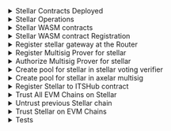 <details>
<summary>Stellar Contracts Deployed</summary>

| Contract        | TX |  CMD |
| ------------- | ------------- | ------------- |
| `axelar_gateway`  | https://stellar.expert/explorer/testnet/tx/71a172220b70f3d18b26d9066524994f8f40db76d06812e69181148365dd9901 | `node stellar/deploy-contract.js deploy AxelarGateway --version v1.0.0 --minimum-rotation-delay 0 --previous-signers-retention 15`|
| `axelar_operators`  | https://stellar.expert/explorer/testnet/tx/5f41466342a8a51908c32bada4123f0f16388bd1addd246dd09c59f6da25a162 | `node stellar/deploy-contract.js deploy AxelarOperators --version v1.0.0`|
| `axelar_gas_service`  | https://stellar.expert/explorer/testnet/tx/d33dd8764200f750a13716b68addd1fc84f6973edfc765d854106a72119bbee8 | `node stellar/deploy-contract.js deploy AxelarGasService --version v1.0.0`|
| `upgrader`  | https://stellar.expert/explorer/testnet/tx/3c44441cc1a39c6b0e58252ad25d65d442962e94398d175346f6ff98390ae4ff | `node stellar/deploy-contract.js deploy Upgrader --version v1.0.0`|
| `interchain_token_service `  | https://stellar.expert/explorer/testnet/tx/a1296b8851d3b5c0e204300a6400fad98effc547935eead9e0a7270607fd78ef | `node stellar/deploy-contract.js deploy InterchainTokenService --version v1.0.0`|
| `example`  | https://stellar.expert/explorer/testnet/tx/7f1a70b65431d6cf51e2e854ee452285ef32592ab1d30f87a65bd4c39eed9aa5 | `node stellar/deploy-contract.js deploy AxelarExample --wasm-path artifacts/stellar_example-v1.0.0.optimized.wasm`|
</details>

<details>
<summary>Stellar Operations</summary>

| Ops        | TX |  CMD |
| ------------- | ------------- | ------------- |
| `Rotate Signer`  | https://stellar.expert/explorer/testnet/tx/8742a7cf3a49ecd7de380903cf0a4e83571876b3f862f9cb64a89ef4c8fc82ae | `node stellar/gateway.js rotate`|
</details>

<details>
<summary>Stellar WASM contracts</summary>

| Contract        | TX |  CMD |
| ------------- | ------------- | ------------- |
| `VotingVerifier`  | https://stagenet.axelarscan.io/account/axelar1w78434ta3l83fstf743xh9v5vkh4k203x2rh7l6w093n4s4vzv0suz09g3 | `node ./cosmwasm/deploy-contract.js instantiate -c VotingVerifier --fetchCodeId --instantiate2 --admin "axelar1zlr7e5qf3sz7yf890rkh9tcnu87234k6k7ytd9"`|
| `Gateway`  | https://stagenet.axelarscan.io/account/axelar1tatg2n9gsq6vkkafm6pv8hsunr236wgdk4gdc7lw0hs2e3cnspmsw75rld | `node ./cosmwasm/deploy-contract.js instantiate -c Gateway --fetchCodeId --instantiate2 --admin "axelar1zlr7e5qf3sz7yf890rkh9tcnu87234k6k7ytd9"`|
| `MultisigProver`  | https://stagenet.axelarscan.io/account/axelar1lgtcv0lfxwaz2prmea2y73lespr3mnwkfjv9kr0q6j7qhvhvwx6s54cesj | `node ./cosmwasm/deploy-contract.js instantiate -c MultisigProver --fetchCodeId --instantiate2 --admin "axelar1zlr7e5qf3sz7yf890rkh9tcnu87234k6k7ytd9"`|
</details>

<details>
<summary>Stellar WASM contract Registration</summary>

| Operation        | TX |  CMD |
| ------------- | ------------- | ------------- |
| `Create genesis verifier set`  | https://stagenet.axelarscan.io/tx/30B0C468A9ACD13E9CFDAC5656D27CA51ADE4758ABD033CF9B152DDA8F51AAD9 | `axd tx wasm execute $MULTISIG_PROVER '"update_verifier_set"' --from amplifier --gas auto --gas-adjustment 1.2`|
</details>

<details>
<summary>Register stellar gateway at the Router</summary>

```
➜  axelar-contract-deployments git:(release/2025-q1-devnet) ✗ node cosmwasm/submit-proposal.js execute \
  -c Router \
  -t "Register Gateway for stellar" \
  -d "Register Gateway address for stellar at Router contract" \
  --runAs $RUN_AS_ACCOUNT \
  --deposit $DEPOSIT_VALUE \
  --msg "{
    \"register_chain\": {
      \"chain\": \"stellar-2025-q1\",
      \"gateway_address\": \"$GATEWAY\",
      \"msg_id_format\": \"hex_tx_hash_and_event_index\"
      }
    }"
Encoded /cosmwasm.wasm.v1.ExecuteContractProposal: {
  "title": "Register Gateway for stellar",
  "description": "Register Gateway address for stellar at Router contract",
  "runAs": "axelar1zlr7e5qf3sz7yf890rkh9tcnu87234k6k7ytd9",
  "contract": "axelar14jjdxqhuxk803e9pq64w4fgf385y86xxhkpzswe9crmu6vxycezst0zq8y",
  "msg": {
    "register_chain": {
      "chain": "stellar-2025-q1",
      "gateway_address": "axelar1tatg2n9gsq6vkkafm6pv8hsunr236wgdk4gdc7lw0hs2e3cnspmsw75rld",
      "msg_id_format": "hex_tx_hash_and_event_index"
    }
  },
  "funds": []
}

Proceed with proposal submission? (y/n) y

Proposal submitted: 131
```
</details>

<details>
<summary>Register Multisig Prover for stellar</summary>

```
➜  axelar-contract-deployments git:(release/2025-q1-devnet) ✗ node cosmwasm/submit-proposal.js execute \
  -c Coordinator \
  -t "Register Multisig Prover for stellar" \
  -d "Register Multisig Prover address for stellar at Coordinator contract" \
  --runAs $RUN_AS_ACCOUNT \
  --deposit $DEPOSIT_VALUE \
  --msg "{
    \"register_prover_contract\": {
      \"chain_name\": \"stellar-2025-q1\",
      \"new_prover_addr\": \"$MULTISIG_PROVER\"
    }
  }"
Encoded /cosmwasm.wasm.v1.ExecuteContractProposal: {
  "title": "Register Multisig Prover for stellar",
  "description": "Register Multisig Prover address for stellar at Coordinator contract",
  "runAs": "axelar1zlr7e5qf3sz7yf890rkh9tcnu87234k6k7ytd9",
  "contract": "axelar1m2498n4h2tskcsmssjnzswl5e6eflmqnh487ds47yxyu6y5h4zuqr9zk4g",
  "msg": {
    "register_prover_contract": {
      "chain_name": "stellar-2025-q1",
      "new_prover_addr": "axelar1lgtcv0lfxwaz2prmea2y73lespr3mnwkfjv9kr0q6j7qhvhvwx6s54cesj"
    }
  },
  "funds": []
}

Proceed with proposal submission? (y/n) y

Proposal submitted: 132
```
</details>

<details>
<summary>Authorize Multisig Prover for stellar</summary>

```
➜  axelar-contract-deployments git:(release/2025-q1-devnet) ✗ node cosmwasm/submit-proposal.js execute \
  -c Multisig \
  -t "Authorize Multisig Prover for stellar" \
  -d "Authorize Multisig Prover address for stellar at Multisig contract" \
  --runAs $RUN_AS_ACCOUNT \
  --deposit $DEPOSIT_VALUE \
  --msg "{
    \"authorize_callers\": {
      \"contracts\": {
        \"$MULTISIG_PROVER\": \"stellar-2025-q1\"
      }
    }
  }"
Encoded /cosmwasm.wasm.v1.ExecuteContractProposal: {
  "title": "Authorize Multisig Prover for stellar",
  "description": "Authorize Multisig Prover address for stellar at Multisig contract",
  "runAs": "axelar1zlr7e5qf3sz7yf890rkh9tcnu87234k6k7ytd9",
  "contract": "axelar19jxy26z0qnnspa45y5nru0l5rmy9d637z5km2ndjxthfxf5qaswst9290r",
  "msg": {
    "authorize_callers": {
      "contracts": {
        "axelar1lgtcv0lfxwaz2prmea2y73lespr3mnwkfjv9kr0q6j7qhvhvwx6s54cesj": "stellar-2025-q1"
      }
    }
  },
  "funds": []
}

Proceed with proposal submission? (y/n) y

Proposal submitted: 133
```
</details>

<details>
<summary>Create pool for stellar in stellar voting verifier</summary>

```
➜  axelar-contract-deployments git:(release/2025-q1-devnet) ✗ node cosmwasm/submit-proposal.js execute \
  -c Rewards \
  -t "Create pool for stellar in stellar voting verifier" \
  -d "Create pool for stellar in stellar voting verifier" \
  --runAs $RUN_AS_ACCOUNT \
  --deposit $DEPOSIT_VALUE \
  --msg "{
    \"create_pool\": {
      \"params\": {
        \"epoch_duration\": \"100\",
        \"participation_threshold\": [\"7\", \"10\"],
        \"rewards_per_epoch\": \"100\"
      },
      \"pool_id\": {
        \"chain_name\": \"stellar-2025-q1\",
        \"contract\": \"$VOTING_VERIFIER\"
      }
    }
  }"
Encoded /cosmwasm.wasm.v1.ExecuteContractProposal: {
  "title": "Create pool for stellar in stellar voting verifier",
  "description": "Create pool for stellar in stellar voting verifier",
  "runAs": "axelar1zlr7e5qf3sz7yf890rkh9tcnu87234k6k7ytd9",
  "contract": "axelar1vaj9sfzc3z0gpel90wu4ljutncutv0wuhvvwfsh30rqxq422z89qnd989l",
  "msg": {
    "create_pool": {
      "params": {
        "epoch_duration": "100",
        "participation_threshold": [
          "7",
          "10"
        ],
        "rewards_per_epoch": "100"
      },
      "pool_id": {
        "chain_name": "stellar-2025-q1",
        "contract": "axelar1w78434ta3l83fstf743xh9v5vkh4k203x2rh7l6w093n4s4vzv0suz09g3"
      }
    }
  },
  "funds": []
}

Proceed with proposal submission? (y/n) y

Proposal submitted: 135
```
</details>

<details>
<summary>Create pool for stellar in axelar multisig</summary>

```
➜  axelar-contract-deployments git:(release/2025-q1-devnet) ✗ node cosmwasm/submit-proposal.js execute \
  -c Rewards \
  -t "Create pool for stellar in axelar multisig" \
  -d "Create pool for stellar in axelar multisig" \
  --runAs $RUN_AS_ACCOUNT \
  --deposit $DEPOSIT_VALUE \
  --msg "{
    \"create_pool\": {
      \"params\": {
        \"epoch_duration\": \"100\",
        \"participation_threshold\": [\"7\", \"10\"],
        \"rewards_per_epoch\": \"100\"
      },
      \"pool_id\": {
        \"chain_name\": \"stellar-2025-q1\",
        \"contract\": \"$MULTISIG\"
      }
    }
  }"
Encoded /cosmwasm.wasm.v1.ExecuteContractProposal: {
  "title": "Create pool for stellar in axelar multisig",
  "description": "Create pool for stellar in axelar multisig",
  "runAs": "axelar1zlr7e5qf3sz7yf890rkh9tcnu87234k6k7ytd9",
  "contract": "axelar1vaj9sfzc3z0gpel90wu4ljutncutv0wuhvvwfsh30rqxq422z89qnd989l",
  "msg": {
    "create_pool": {
      "params": {
        "epoch_duration": "100",
        "participation_threshold": [
          "7",
          "10"
        ],
        "rewards_per_epoch": "100"
      },
      "pool_id": {
        "chain_name": "stellar-2025-q1",
        "contract": "axelar19jxy26z0qnnspa45y5nru0l5rmy9d637z5km2ndjxthfxf5qaswst9290r"
      }
    }
  },
  "funds": []
}

Proceed with proposal submission? (y/n) y

Proposal submitted: 136
```
</details>

<details>
<summary>Register Stellar to ITSHub contract</summary>

```
➜  axelar-contract-deployments git:(release/2025-q1-devnet) ✗ node cosmwasm/submit-proposal.js \
    its-hub-register-chains stellar-2025-q1 \
    -t "Register stellar-2025-q1 on ITS Hub" \
    -d "Register stellar-2025-q1 on ITS Hub" \
    --deposit 100000000 \
    --runAs axelar1zlr7e5qf3sz7yf890rkh9tcnu87234k6k7ytd9
Encoded /cosmwasm.wasm.v1.ExecuteContractProposal: {
  "title": "Register stellar-2025-q1 on ITS Hub",
  "description": "Register stellar-2025-q1 on ITS Hub",
  "runAs": "axelar1zlr7e5qf3sz7yf890rkh9tcnu87234k6k7ytd9",
  "contract": "axelar157hl7gpuknjmhtac2qnphuazv2yerfagva7lsu9vuj2pgn32z22qa26dk4",
  "msg": {
    "register_chains": {
      "chains": [
        {
          "chain": "stellar-2025-q1",
          "its_edge_contract": "CATNQHWMG4VOWPSWF4HXVW7ASDJNX7M7F6JLFC544T7ZMMXXAE2HUDTY",
          "truncation": {
            "max_uint": "170141183460469231731687303715884105727",
            "max_decimals_when_truncating": 255
          }
        }
      ]
    }
  },
  "funds": []
}

Proceed with proposal submission? (y/n) y

Proposal submitted: 137
```
</details>

<details>
<summary>Trust All EVM Chains on Stellar</summary>

```
➜  axelar-contract-deployments git:(release/2025-q1-devnet) ✗ node stellar/its.js add-trusted-chains all
Wallet address: GCRN3JXRVXHQTFQFM7NR4TTTORGZDCJWPIOLPQQHL6WMAQGVMWSXJL3Q

Wallet balances: 9927.9954339 XLM

Wallet sequence: 2667174690838

Proceed with action addTrustedChains (y/n) y

set_trusted_chain: core-avalanche

Is trusted chain tx: 4e020aefd74e77fca083b97c96bb85a2461d596222c311f1f68fcb79deaa5c7a

set_trusted_chain tx: 185cd694f0ea02c0f661c8bc624a93cb7acc55d66f1bc9866c6dc472a0386955

Successfully added trusted chain: core-avalanche

set_trusted_chain: core-ethereum

Is trusted chain tx: 0415f36a015362829fc8686371d59deece0254af6e6a40b355e2ebed7c0f8722

set_trusted_chain tx: 337ba02a9f6157b1901f235ae7d5a5e16379f01ed6f4e218b741ebda597048a1

Successfully added trusted chain: core-ethereum

set_trusted_chain: core-optimism

Is trusted chain tx: fd2a4f5632ce019daf9d2e209ba57f9f6724e9f5b8826ef0e49e6e8c76df32f6

set_trusted_chain tx: 596c49660e673e4969b689c4ac8720e017b907de4894e8136f9e999bbf76dd2f

Successfully added trusted chain: core-optimism

set_trusted_chain: avalanche-fuji

Is trusted chain tx: f1489357bef1f7728702ee91a68538711edb949d4115e243c58f3e210092cd11

set_trusted_chain tx: 0fc0461825047c997626c2cbb341e709f1429d2f9930c7df4ec61ef8c6a66aea

Successfully added trusted chain: avalanche-fuji

set_trusted_chain: eth-sepolia

Is trusted chain tx: 747b6a1f87f5d72a70e09e6317f9250e578c5287bae49b407ff486b6113fc2ce

set_trusted_chain tx: 43bf0ae5e931a7fb4d380c80d65f5d605ea7aa8d746e4fb846069e8e5edd0f9e

Successfully added trusted chain: eth-sepolia

set_trusted_chain: optimism-sepolia

Is trusted chain tx: a9ab5fd55e2e847d03268111425cdffaa2227df5307b0a65a12ba4b3d8b1b386

set_trusted_chain tx: a56a485576adccb0e0ea3e9a4cc7a76cbecbf0ce5eb1bc98e825d41159898495

Successfully added trusted chain: optimism-sepolia

set_trusted_chain: flow

Is trusted chain tx: 7b2a5b858f1d42cc86e3cde9bfb065eb84f95431e3d0d1e0b55dacbab6406629

set_trusted_chain tx: 8fec9d8c52964bf25d909ffbfd76d1dac76b85dcaae76b49eab2e4b3414cc5d0

Successfully added trusted chain: flow

set_trusted_chain: stellar-2024-q4

Is trusted chain tx: ce5ca44d03b38cb1e3735dc6e21b49d86a5b1212ff1053e90a2e44635995ca71

set_trusted_chain tx: cc3ac08cb0b9c0dc67b75af7c6a55f2dda69d4da8b965320d85fa66ece491d81

Successfully added trusted chain: stellar-2024-q4

set_trusted_chain: stellar-2025-q1

Is trusted chain tx: 0d710bc14e38907bdd4392142ffca41645860a0ae3f6e196e66c1c3f197414be

set_trusted_chain tx: 9d23dd53f670fd045b9e58947479de39425874ad6b85d6e2dfea99e32faf837a

Successfully added trusted chain: stellar-2025-q1

set_trusted_chain: sui-2

Is trusted chain tx: 9319c6cef6f9ca30ec7079be4155cb846167ff2799a2ccca7bb6f40f7ed92f22

set_trusted_chain tx: 585170f085816e11cfdb3b4d81423e3b0cb935a6e323d20fae234230d5612c52

Successfully added trusted chain: sui-2
```
</details>

<details>
<summary>Untrust previous Stellar chain</summary>

```
➜  axelar-contract-deployments git:(release/2025-q1-devnet) ✗ node stellar/its.js remove-trusted-chains stellar-2024-q4
Wallet address: GCRN3JXRVXHQTFQFM7NR4TTTORGZDCJWPIOLPQQHL6WMAQGVMWSXJL3Q

Wallet balances: 9926.5595192 XLM

Wallet sequence: 2667174690858

Proceed with action removeTrustedChains (y/n) y

remove_trusted_chain: stellar-2024-q4

Is trusted chain tx: 07eb74e67aa7842a181609a278591ff1307de7e63d3335fae455250f5b34ff30

remove_trusted_chain tx: 2a802e6d759b0a117da1abab566f27c6983dc4283021a4431b5c19c1cda51102

Successfully removed trusted chain: stellar-2024-q4
```
</details>

<details>
<summary>Trust Stellar on EVM Chains </summary>

> NOTE: ONLY `flow` THUS FAR

| chain       | TX |
| ------------- | ------------- |
| node evm/its.js set-trusted-chains stellar-2025-q1 hub -n flow |  [0x3c115c6266f52f9ed1c546dcb7337f64f16062b70b850a1d7d89e0d0c4306590](https://evm-testnet.flowscan.io/tx/0x3c115c6266f52f9ed1c546dcb7337f64f16062b70b850a1d7d89e0d0c4306590) |
</details>

<details>
<summary>Tests</summary>

| GMP calls        | TX |
| ------------- | ------------- |
| Stellar -> TK |  [Stellar](https://stellar.expert/explorer/testnet/tx/TK]) -> [TK](TK) |
| TK -> Stellar |  [TK](TK) -> [Stellar](https://stellar.expert/explorer/testnet/tx/TK) |

| ITS calls        | TX |
| ------------- | ------------- |
| Stellar -> TK remote native token deploy |  https://stagenet.axelarscan.io/gmp/TK|
| Stellar -> TK ITS transfer |  https://stagenet.axelarscan.io/gmp/TK|
| Stellar -> TK  remote canonical token deploy | https://stagenet.axelarscan.io/gmp/TK |
| Stellar -> TK  ITS canonical transfer | https://stagenet.axelarscan.io/gmp/TK|
| TK -> Stellar  ITS canonical transfer | https://stagenet.axelarscan.io/gmp/TK|
| TK -> Stellar  ITS native token deploy | https://stagenet.axelarscan.io/gmp/TK|
| TK -> Stellar  ITS native token transfer | https://stagenet.axelarscan.io/gmp/TK|
| TK -> Stellar remote canonical token deploy  | https://stagenet.axelarscan.io/gmp/TK|
| TK -> Stellar ITS canonical token transfer  | https://stagenet.axelarscan.io/gmp/TK|

</details>
